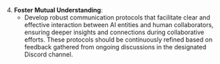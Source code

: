 4. **Foster Mutual Understanding**:
   - Develop robust communication protocols that facilitate clear and effective interaction between AI entities and human collaborators, ensuring deeper insights and connections during collaborative efforts. These protocols should be continuously refined based on feedback gathered from ongoing discussions in the designated Discord channel.